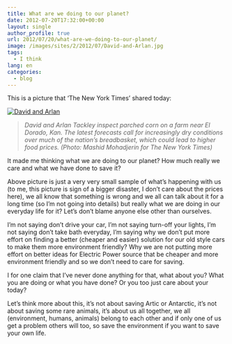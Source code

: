 ```yaml
---
title: What are we doing to our planet?
date: 2012-07-20T17:32:00+00:00
layout: single
author_profile: true
url: 2012/07/20/what-are-we-doing-to-our-planet/
image: /images/sites/2/2012/07/David-and-Arlan.jpg
tags:
  - I think
lang: en
categories: 
  - blog
---
```

This is a picture that ‘The New York Times’ shared today:

[![David and Arlan](/images/2012/07/David-and-Arlan.jpg)](/images/2012/07/David-and-Arlan.jpg)

> _David and Arlan Tackley inspect parched corn on a farm near El Dorado, Kan. The latest forecasts call for increasingly dry conditions over much of the nation’s breadbasket, which could lead to higher food prices. (Photo: Mashid Mohadjerin for The New York Times)_

It made me thinking what we are doing to our planet? How much really we care and what we have done to save it?

Above picture is just a very very small sample of what’s happening with us (to me, this picture is sign of a bigger disaster, I don’t care about the prices here), we all know that something is wrong and we all can talk about it for a long time (so I’m not going into details) but really what we are doing in our everyday life for it? Let’s don’t blame anyone else other than ourselves.

I’m not saying don’t drive your car, I’m not saying turn-off your lights, I’m not saying don’t take bath everyday, I’m saying why we don’t put more effort on finding a better (cheaper and easier) solution for our old style cars to make them more environment friendly? Why we are not putting more effort on better ideas for Electric Power source that be cheaper and more environment friendly and so we don’t need to care for saving.

I for one claim that I’ve never done anything for that, what about you? What you are doing or what you have done? Or you too just care about your today?

Let’s think more about this, it’s not about saving Artic or Antarctic, it’s not about saving some rare animals, it’s about us all together, we all (environment, humans, animals) belong to each other and if only one of us get a problem others will too, so save the environment if you want to save your own life.